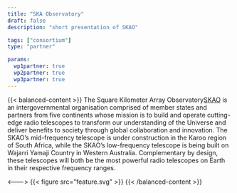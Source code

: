 ```yaml
---
title: "SKA Observatory"
draft: false
description: "short presentation of SKAO"

tags: ["consortium"]
type: "partner" 

params:
  wp1partner: true
  wp2partner: true
  wp3partner: true
---
```

{{< balanced-content >}}
The Square Kilometer Array Observatory[SKAO](https://www.skao.int/en)  is an intergovernmental organisation comprised of member states and partners from five continents whose mission is to build and operate cutting-edge radio telescopes to transform our understanding of the Universe and deliver benefits to society through global collaboration and innovation.  The SKAO’s mid-frequency telescope is under construction in the Karoo region of South Africa, while the SKAO’s low-frequency telescope is being built on Wajarri Yamaji Country in Western Australia. Complementary by design, these telescopes will both be the most powerful radio telescopes on Earth in their respective frequency ranges.

<--->
{{< figure src="feature.svg" >}}
{{< /balanced-content >}}